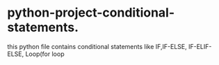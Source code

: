 # python-project-conditional-statements.
this python file contains conditional statements like IF,IF-ELSE, IF-ELIF-ELSE, Loop(for loop
